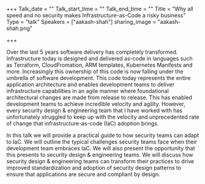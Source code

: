 +++
Talk_date = ""
Talk_start_time = ""
Talk_end_time = ""
Title = "Why all speed and no security makes Infrastructure-as-Code a risky business"
Type = "talk"
Speakers = ["aakash-shah"]
sharing_image = "aakash-shah.png"

+++

Over the last 5 years software delivery has completely transformed. Infrastructure today is designed and delivered as-code in languages such as Terraform, CloudFromation, ARM templates, Kubernetes Manifests and more. Increasingly this ownership of this code is now falling under the umbrella of software development. This code today represents the entire application architecture and enables development teams to deliver infrastructure capabilities in an agile manner where foundational architectural changes are made from release to release. This has enabled development teams to achieve incredible velocity and agility. However, every security design & engineering team that I have worked with has unfortunately struggled to keep up with the velocity and unprecedented rate of change that infrastructure-as-code (IaC) adoption brings.

In this talk we will provide a practical guide to how security teams can adapt to IaC. We will outline the typical challenges security teams face when their development team embraces IaC. We will also present the opportunity that this presents to security design & engineering teams. We will discuss how security design & engineering teams can transform their practices to drive improved standardization and adoption of security design patterns to ensure that applications are secure and compliant by design.

<div id="presentation-embed-38966541"></div>
<script src='https://slideslive.com/embed_presentation.js'></script>
<script>
    embed = new SlidesLiveEmbed('presentation-embed-38966541', {
        presentationId: '38966541',
        autoPlay: false, // change to true to autoplay the embedded presentation
        verticalEnabled: true
    });
</script>
      